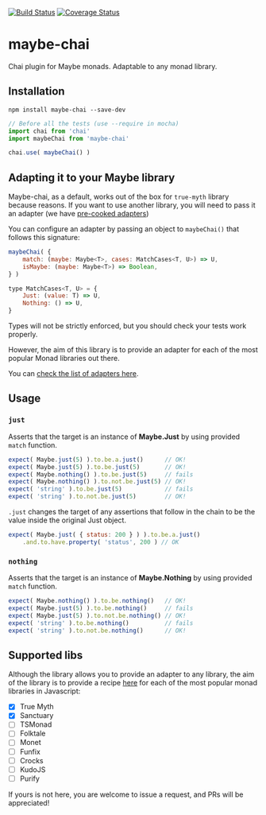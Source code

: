 [![Build Status](https://travis-ci.org/kwirke/maybe-chai.svg?branch=master)](https://travis-ci.org/kwirke/maybe-chai)
[![Coverage Status](https://coveralls.io/repos/github/kwirke/maybe-chai/badge.svg?branch=master)](https://coveralls.io/github/kwirke/maybe-chai?branch=master)

# maybe-chai
Chai plugin for Maybe monads. Adaptable to any monad library.

## Installation
```
npm install maybe-chai --save-dev
```

```javascript
// Before all the tests (use --require in mocha)
import chai from 'chai'
import maybeChai from 'maybe-chai'

chai.use( maybeChai() )
```

## Adapting it to your Maybe library
Maybe-chai, as a default, works out of the box for `true-myth` library because reasons.
If you want to use another library, you will need to pass it an adapter (we have [pre-cooked adapters](./adapters.md))

You can configure an adapter by passing an object to `maybeChai()` that follows this signature:
```javascript
maybeChai( {
    match: (maybe: Maybe<T>, cases: MatchCases<T, U>) => U,
    isMaybe: (maybe: Maybe<T>) => Boolean,
} )

type MatchCases<T, U> = {
    Just: (value: T) => U,
    Nothing: () => U,
}
```
Types will not be strictly enforced, but you should check your tests work properly.

However, the aim of this library is to provide an adapter for each of the most popular Monad libraries out there.

You can [check the list of adapters here](./adapters.md).


## Usage

### `just`
Asserts that the target is an instance of **Maybe.Just** by using provided `match` function.

```javascript
expect( Maybe.just(5) ).to.be.a.just()      // OK!
expect( Maybe.just(5) ).to.be.just(5)       // OK!
expect( Maybe.nothing() ).to.be.just(5)     // fails
expect( Maybe.nothing() ).to.not.be.just(5) // OK!
expect( 'string' ).to.be.just(5)            // fails
expect( 'string' ).to.not.be.just(5)        // OK!
```

`.just` changes the target of any assertions that follow in the chain to be the value inside the original Just object.

```javascript
expect( Maybe.just( { status: 200 } ) ).to.be.a.just()
    .and.to.have.property( 'status', 200 ) // OK
```

### `nothing`
Asserts that the target is an instance of **Maybe.Nothing** by using provided `match` function.

```javascript
expect( Maybe.nothing() ).to.be.nothing()   // OK!
expect( Maybe.just(5) ).to.be.nothing()     // fails
expect( Maybe.just(5) ).to.not.be.nothing() // OK!
expect( 'string' ).to.be.nothing()          // fails
expect( 'string' ).to.not.be.nothing()      // OK!
```

## Supported libs
Although the library allows you to provide an adapter to any library,
the aim of the library is to provide a recipe [here](./adapters.md) for each of the
most popular monad libraries in Javascript:

- [x] True Myth
- [x] Sanctuary
- [ ] TSMonad
- [ ] Folktale
- [ ] Monet
- [ ] Funfix
- [ ] Crocks
- [ ] KudoJS
- [ ] Purify

If yours is not here, you are welcome to issue a request, and PRs will be appreciated!

